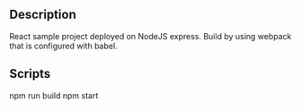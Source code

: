 ## Description

React sample project deployed on NodeJS express.
Build by using webpack that is configured with babel.

## Scripts

npm run build
npm start
